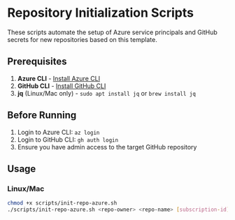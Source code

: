 # Repository Initialization Scripts

These scripts automate the setup of Azure service principals and GitHub secrets for new repositories based on this template.

## Prerequisites

1. **Azure CLI** - [Install Azure CLI](https://docs.microsoft.com/en-us/cli/azure/install-azure-cli)
2. **GitHub CLI** - [Install GitHub CLI](https://cli.github.com/)
3. **jq** (Linux/Mac only) - `sudo apt install jq` or `brew install jq`

## Before Running

1. Login to Azure CLI: `az login`
2. Login to GitHub CLI: `gh auth login`
3. Ensure you have admin access to the target GitHub repository

## Usage

### Linux/Mac
```bash
chmod +x scripts/init-repo-azure.sh
./scripts/init-repo-azure.sh <repo-owner> <repo-name> [subscription-id] [resource-group]